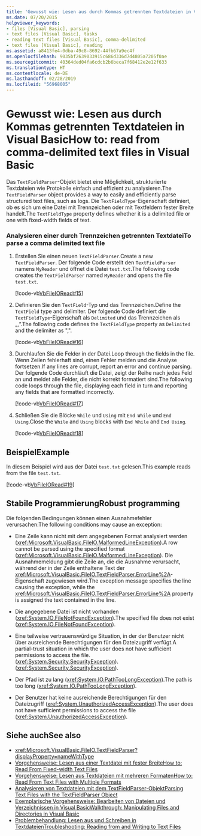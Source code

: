 ```yaml
---
title: 'Gewusst wie: Lesen aus durch Kommas getrennten Textdateien in Visual Basic'
ms.date: 07/20/2015
helpviewer_keywords:
- files [Visual Basic], parsing
- text files [Visual Basic], tasks
- reading text files [Visual Basic], comma-delimited
- text files [Visual Basic], reading
ms.assetid: a8413fe4-0dba-49c8-8692-44fb67a9ec4f
ms.openlocfilehash: 9035bf2639033915c686d336d7d4805a7205f0ae
ms.sourcegitcommit: 40364ded04fa6cdcb2b6beca7f68412e2e12f633
ms.translationtype: HT
ms.contentlocale: de-DE
ms.lasthandoff: 02/28/2019
ms.locfileid: "56968005"
---
```

# <a name="how-to-read-from-comma-delimited-text-files-in-visual-basic"></a><span data-ttu-id="009c2-102">Gewusst wie: Lesen aus durch Kommas getrennten Textdateien in Visual Basic</span><span class="sxs-lookup"><span data-stu-id="009c2-102">How to: read from comma-delimited text files in Visual Basic</span></span>
<span data-ttu-id="009c2-103">Das `TextFieldParser`-Objekt bietet eine Möglichkeit, strukturierte Textdateien wie Protokolle einfach und effizient zu analysieren.</span><span class="sxs-lookup"><span data-stu-id="009c2-103">The `TextFieldParser` object provides a way to easily and efficiently parse structured text files, such as logs.</span></span> <span data-ttu-id="009c2-104">Die `TextFieldType`-Eigenschaft definiert, ob es sich um eine Datei mit Trennzeichen oder mit Textfeldern fester Breite handelt.</span><span class="sxs-lookup"><span data-stu-id="009c2-104">The `TextFieldType` property defines whether it is a delimited file or one with fixed-width fields of text.</span></span>  
  
### <a name="to-parse-a-comma-delimited-text-file"></a><span data-ttu-id="009c2-105">Analysieren einer durch Trennzeichen getrennten Textdatei</span><span class="sxs-lookup"><span data-stu-id="009c2-105">To parse a comma delimited text file</span></span>  
  
1.  <span data-ttu-id="009c2-106">Erstellen Sie einen neuen `TextFieldParser`.</span><span class="sxs-lookup"><span data-stu-id="009c2-106">Create a new `TextFieldParser`.</span></span> <span data-ttu-id="009c2-107">Der folgende Code erstellt den `TextFieldParser` namens `MyReader` und öffnet die Datei `test.txt`.</span><span class="sxs-lookup"><span data-stu-id="009c2-107">The following code creates the `TextFieldParser` named `MyReader` and opens the file `test.txt`.</span></span>  
  
     [!code-vb[VbFileIORead#15](~/samples/snippets/visualbasic/VS_Snippets_VBCSharp/VbFileIORead/VB/Class1.vb#15)]  
  
2.  <span data-ttu-id="009c2-108">Definieren Sie den `TextField`-Typ und das Trennzeichen.</span><span class="sxs-lookup"><span data-stu-id="009c2-108">Define the `TextField` type and delimiter.</span></span> <span data-ttu-id="009c2-109">Der folgende Code definiert die `TextFieldType`-Eigenschaft als `Delimited` und das Trennzeichen als „,“.</span><span class="sxs-lookup"><span data-stu-id="009c2-109">The following code defines the `TextFieldType` property as `Delimited` and the delimiter as ",".</span></span>  
  
     [!code-vb[VbFileIORead#16](~/samples/snippets/visualbasic/VS_Snippets_VBCSharp/VbFileIORead/VB/Class1.vb#16)]  
  
3.  <span data-ttu-id="009c2-110">Durchlaufen Sie die Felder in der Datei.</span><span class="sxs-lookup"><span data-stu-id="009c2-110">Loop through the fields in the file.</span></span> <span data-ttu-id="009c2-111">Wenn Zeilen fehlerhaft sind, einen Fehler melden und die Analyse fortsetzen.</span><span class="sxs-lookup"><span data-stu-id="009c2-111">If any lines are corrupt, report an error and continue parsing.</span></span> <span data-ttu-id="009c2-112">Der folgende Code durchläuft die Datei, zeigt der Reihe nach jedes Feld an und meldet alle Felder, die nicht korrekt formatiert sind.</span><span class="sxs-lookup"><span data-stu-id="009c2-112">The following code loops through the file, displaying each field in turn and reporting any fields that are formatted incorrectly.</span></span>  
  
     [!code-vb[VbFileIORead#17](~/samples/snippets/visualbasic/VS_Snippets_VBCSharp/VbFileIORead/VB/Class1.vb#17)]  
  
4.  <span data-ttu-id="009c2-113">Schließen Sie die Blöcke `While` und `Using` mit `End While` und `End Using`.</span><span class="sxs-lookup"><span data-stu-id="009c2-113">Close the `While` and `Using` blocks with `End While` and `End Using`.</span></span>  
  
     [!code-vb[VbFileIORead#18](~/samples/snippets/visualbasic/VS_Snippets_VBCSharp/VbFileIORead/VB/Class1.vb#18)]  
  
## <a name="example"></a><span data-ttu-id="009c2-114">Beispiel</span><span class="sxs-lookup"><span data-stu-id="009c2-114">Example</span></span>  
 <span data-ttu-id="009c2-115">In diesem Beispiel wird aus der Datei `test.txt` gelesen.</span><span class="sxs-lookup"><span data-stu-id="009c2-115">This example reads from the file `test.txt`.</span></span>  
  
 [!code-vb[VbFileIORead#19](~/samples/snippets/visualbasic/VS_Snippets_VBCSharp/VbFileIORead/VB/Class1.vb#19)]  
  
## <a name="robust-programming"></a><span data-ttu-id="009c2-116">Stabile Programmierung</span><span class="sxs-lookup"><span data-stu-id="009c2-116">Robust programming</span></span>  
 <span data-ttu-id="009c2-117">Die folgenden Bedingungen können einen Ausnahmefehler verursachen:</span><span class="sxs-lookup"><span data-stu-id="009c2-117">The following conditions may cause an exception:</span></span>  
  
-   <span data-ttu-id="009c2-118">Eine Zeile kann nicht mit dem angegebenen Format analysiert werden (<xref:Microsoft.VisualBasic.FileIO.MalformedLineException>).</span><span class="sxs-lookup"><span data-stu-id="009c2-118">A row cannot be parsed using the specified format (<xref:Microsoft.VisualBasic.FileIO.MalformedLineException>).</span></span> <span data-ttu-id="009c2-119">Die Ausnahmemeldung gibt die Zeile an, die die Ausnahme verursacht, während der in der Zeile enthaltene Text der <xref:Microsoft.VisualBasic.FileIO.TextFieldParser.ErrorLine%2A>-Eigenschaft zugewiesen wird.</span><span class="sxs-lookup"><span data-stu-id="009c2-119">The exception message specifies the line causing the exception, while the <xref:Microsoft.VisualBasic.FileIO.TextFieldParser.ErrorLine%2A> property is assigned the text contained in the line.</span></span>  
  
-   <span data-ttu-id="009c2-120">Die angegebene Datei ist nicht vorhanden (<xref:System.IO.FileNotFoundException>).</span><span class="sxs-lookup"><span data-stu-id="009c2-120">The specified file does not exist (<xref:System.IO.FileNotFoundException>).</span></span>  
  
-   <span data-ttu-id="009c2-121">Eine teilweise vertrauenswürdige Situation, in der der Benutzer nicht über ausreichende Berechtigungen für den Dateizugriff verfügt.</span><span class="sxs-lookup"><span data-stu-id="009c2-121">A partial-trust situation in which the user does not have sufficient permissions to access the file.</span></span> <span data-ttu-id="009c2-122">(<xref:System.Security.SecurityException>).</span><span class="sxs-lookup"><span data-stu-id="009c2-122">(<xref:System.Security.SecurityException>).</span></span>  
  
-   <span data-ttu-id="009c2-123">Der Pfad ist zu lang (<xref:System.IO.PathTooLongException>).</span><span class="sxs-lookup"><span data-stu-id="009c2-123">The path is too long (<xref:System.IO.PathTooLongException>).</span></span>  
  
-   <span data-ttu-id="009c2-124">Der Benutzer hat keine ausreichende Berechtigungen für den Dateizugriff (<xref:System.UnauthorizedAccessException>).</span><span class="sxs-lookup"><span data-stu-id="009c2-124">The user does not have sufficient permissions to access the file (<xref:System.UnauthorizedAccessException>).</span></span>  
  
## <a name="see-also"></a><span data-ttu-id="009c2-125">Siehe auch</span><span class="sxs-lookup"><span data-stu-id="009c2-125">See also</span></span>
- <xref:Microsoft.VisualBasic.FileIO.TextFieldParser?displayProperty=nameWithType>
- [<span data-ttu-id="009c2-126">Vorgehensweise: Lesen aus einer Textdatei mit fester Breite</span><span class="sxs-lookup"><span data-stu-id="009c2-126">How to: Read From Fixed-width Text Files</span></span>](../../../../visual-basic/developing-apps/programming/drives-directories-files/how-to-read-from-fixed-width-text-files.md)
- [<span data-ttu-id="009c2-127">Vorgehensweise: Lesen aus Textdateien mit mehreren Formaten</span><span class="sxs-lookup"><span data-stu-id="009c2-127">How to: Read From Text Files with Multiple Formats</span></span>](../../../../visual-basic/developing-apps/programming/drives-directories-files/how-to-read-from-text-files-with-multiple-formats.md)
- [<span data-ttu-id="009c2-128">Analysieren von Textdateien mit dem TextFieldParser-Objekt</span><span class="sxs-lookup"><span data-stu-id="009c2-128">Parsing Text Files with the TextFieldParser Object</span></span>](../../../../visual-basic/developing-apps/programming/drives-directories-files/parsing-text-files-with-the-textfieldparser-object.md)
- [<span data-ttu-id="009c2-129">Exemplarische Vorgehensweise: Bearbeiten von Dateien und Verzeichnissen in Visual Basic</span><span class="sxs-lookup"><span data-stu-id="009c2-129">Walkthrough: Manipulating Files and Directories in Visual Basic</span></span>](../../../../visual-basic/developing-apps/programming/drives-directories-files/walkthrough-manipulating-files-and-directories.md)
- [<span data-ttu-id="009c2-130">Problembehandlung: Lesen aus und Schreiben in Textdateien</span><span class="sxs-lookup"><span data-stu-id="009c2-130">Troubleshooting: Reading from and Writing to Text Files</span></span>](../../../../visual-basic/developing-apps/programming/drives-directories-files/troubleshooting-reading-from-and-writing-to-text-files.md)
